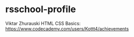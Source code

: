 # rsschool-profile
Viktar Zhurauski
HTML CSS Basics: https://www.codecademy.com/users/Kottt4/achievements
